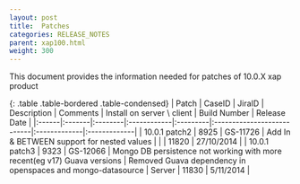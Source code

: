 ```yaml
---
layout: post
title:  Patches
categories: RELEASE_NOTES
parent: xap100.html
weight: 300
---
```


This document provides the information needed for patches of 10.0.X xap product 


{: .table .table-bordered .table-condensed}
| Patch | CaseID | JiraID  | Description | Comments | Install on server \ client | Build Number | Release Date | 
|:------|:-------|:--------|:------------|:---------|:---------------------------|:-------------|:-------------|
| <nobr>10.0.1 patch2</nobr> | 8925 | <nobr>GS-11726</nobr> | Add In & BETWEEN support for nested values |  |  | 11820 | 27/10/2014 |
| 10.0.1 patch3 | 9323 | GS-12066 | Mongo DB persistence not working with more recent(eg v17) Guava versions | Removed Guava dependency in openspaces and mongo-datasource | Server | 11830 | 5/11/2014 |

